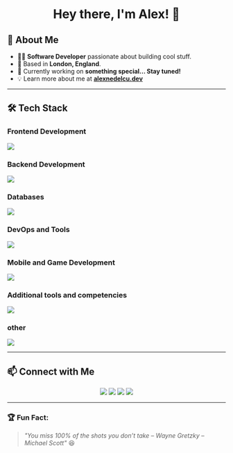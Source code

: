 <h1 align="center">Hey there, I'm Alex! 👋</h1>

## 🚀 About Me  
- 👨‍💻 **Software Developer** passionate about building cool stuff.  
- 📍 Based in **London, England**.  
- 🔧 Currently working on **something special... Stay tuned!**  
- 💡 Learn more about me at **[alexnedelcu.dev](https://alexnedelcu.dev)**  

---

## 🛠 Tech Stack  
<p align="center">
  
  ### Frontend Development
  <img src="https://skillicons.dev/icons?i=html,css,bootstrap,tailwind,js,ts,react,nextjs,p5js" />

  ### Backend Development
  <img src="https://skillicons.dev/icons?i=nodejs,express,php,java,cs,cpp,python" />

  ### Databases
  <img src="https://skillicons.dev/icons?i=mongodb,postgres,sqlite" />

  ### DevOps and Tools
  <img src="https://skillicons.dev/icons?i=docker,git,github,linux,powershell,raspberrypi,vscode,arduino" />

  ### Mobile and Game Development
  <img src="https://skillicons.dev/icons?i=flutter,androidstudio,unity" />

  ### Additional tools and competencies  
  <img src="https://skillicons.dev/icons?i=npm,discord,stackoverflow" />

  ### other 
  <img src="https://skillicons.dev/icons?i=ae,premiere" />
</p>


---

## 📫 Connect with Me  
<p align="center">
  <a href="https://linkedin.com/in/alexnedelcu" target="_blank"><img src="https://img.shields.io/badge/-LinkedIn-blue?style=flat-square&logo=linkedin" /></a>
  <a href="https://twitter.com/alexnedelcu" target="_blank"><img src="https://img.shields.io/badge/-Twitter-blue?style=flat-square&logo=twitter" /></a>
  <a href="https://alexnedelcu.dev" target="_blank"><img src="https://img.shields.io/badge/-Portfolio-24292F?style=flat-square&logo=google-chrome" /></a>
    <a href="https://buymeacoffee.com/notwally" target="_blank">
    <img src="https://img.shields.io/badge/Buy%20Me%20a%20Coffee-F39C12?style=flat-square&logo=buy-me-a-coffee" />
  </a>
</p>


---

### 🏆 Fun Fact:  
> *"You miss 100% of the shots you don’t take – Wayne Gretzky – Michael Scott"* 😆
